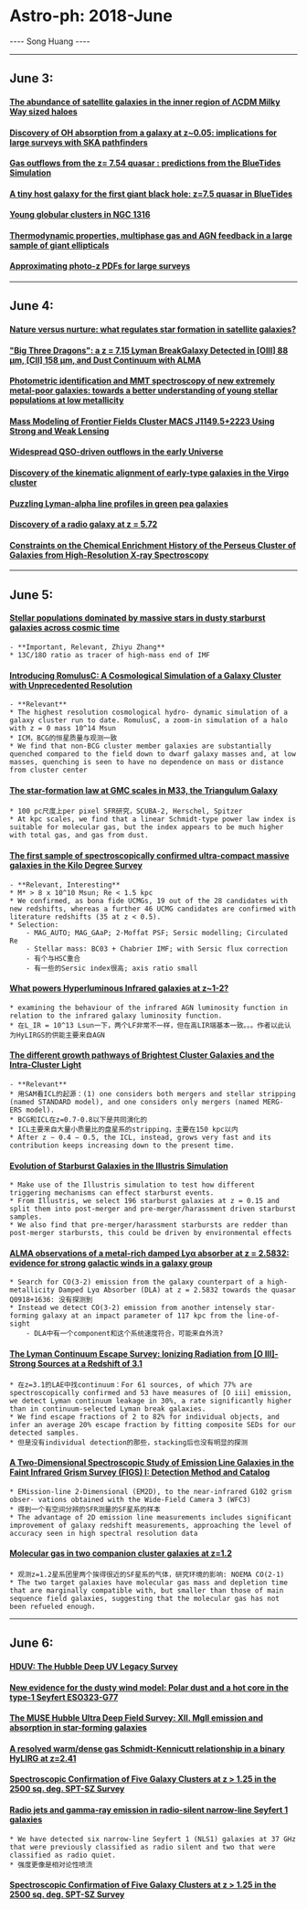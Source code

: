 # Astro-ph: 2018-June

---- Song Huang ----


----

## June 3:

#### [The abundance of satellite galaxies in the inner region of ΛCDM Milky Way sized haloes](https://arxiv.org/abs/1806.00041)


#### [Discovery of OH absorption from a galaxy at z~0.05: implications for large surveys with SKA pathfinders](https://arxiv.org/abs/1806.00172)


#### [Gas outflows from the z= 7.54 quasar : predictions from the BlueTides Simulation](https://arxiv.org/abs/1806.00184)


#### [A tiny host galaxy for the first giant black hole: z=7.5 quasar in BlueTides](https://arxiv.org/abs/1806.00185)


#### [Young globular clusters in NGC 1316](https://arxiv.org/abs/1806.00316)


#### [Thermodynamic properties, multiphase gas and AGN feedback in a large sample of giant ellipticals](https://arxiv.org/abs/1806.00455)


#### [Approximating photo-z PDFs for large surveys](https://arxiv.org/abs/1806.00014)


----

## June 4:

#### [Nature versus nurture: what regulates star formation in satellite galaxies?](https://arxiv.org/abs/1806.00484)


#### ["Big Three Dragons": a z = 7.15 Lyman BreakGalaxy Detected in [OIII] 88 μm, [CII] 158 μm, and Dust Continuum with ALMA](https://arxiv.org/abs/1806.00486)


#### [Photometric identification and MMT spectroscopy of new extremely metal-poor galaxies: towards a better understanding of young stellar populations at low metallicity](https://arxiv.org/abs/1806.00551)


#### [Mass Modeling of Frontier Fields Cluster MACS J1149.5+2223 Using Strong and Weak Lensing](https://arxiv.org/abs/1806.00698)


#### [Widespread QSO-driven outflows in the early Universe](https://arxiv.org/abs/1806.00786)


#### [Discovery of the kinematic alignment of early-type galaxies in the Virgo cluster](https://arxiv.org/abs/1806.00886)


#### [Puzzling Lyman-alpha line profiles in green pea galaxies](https://arxiv.org/abs/1806.01027)


#### [Discovery of a radio galaxy at z = 5.72](https://arxiv.org/abs/1806.01191)


#### [Constraints on the Chemical Enrichment History of the Perseus Cluster of Galaxies from High-Resolution X-ray Spectroscopy](https://arxiv.org/abs/1806.00932)



----

## June 5:

#### [Stellar populations dominated by massive stars in dusty starburst galaxies across cosmic time](https://arxiv.org/abs/1806.01280)
    - **Important, Relevant, Zhiyu Zhang**
    * 13C/18O ratio as tracer of high-mass end of IMF 


#### [Introducing RomulusC: A Cosmological Simulation of a Galaxy Cluster with Unprecedented Resolution](https://arxiv.org/abs/1806.01282)
    - **Relevant**
    * The highest resolution cosmological hydro- dynamic simulation of a galaxy cluster run to date. RomulusC, a zoom-in simulation of a halo with z = 0 mass 10^14 Msun
    * ICM，BCG的恒星质量与观测一致
    * We find that non-BCG cluster member galaxies are substantially quenched compared to the field down to dwarf galaxy masses and, at low masses, quenching is seen to have no dependence on mass or distance from cluster center


#### [The star-formation law at GMC scales in M33, the Triangulum Galaxy](https://arxiv.org/abs/1806.01293)
    * 100 pc尺度上per pixel SFR研究，SCUBA-2, Herschel, Spitzer
    * At kpc scales, we find that a linear Schmidt-type power law index is suitable for molecular gas, but the index appears to be much higher with total gas, and gas from dust.


#### [The first sample of spectroscopically confirmed ultra-compact massive galaxies in the Kilo Degree Survey](https://arxiv.org/abs/1806.01307)
    - **Relevant, Interesting**
    * M* > 8 x 10^10 Msun; Re < 1.5 kpc
    * We confirmed, as bona fide UCMGs, 19 out of the 28 candidates with new redshifts, whereas a further 46 UCMG candidates are confirmed with literature redshifts (35 at z < 0.5).
    * Selection:
        - MAG_AUTO; MAG_GAaP; 2-Moffat PSF; Sersic modelling; Circulated Re 
        - Stellar mass: BC03 + Chabrier IMF; with Sersic flux correction
        - 有个与HSC重合
        - 有一些的Sersic index很高; axis ratio small


#### [What powers Hyperluminous Infrared galaxies at z~1-2?](https://arxiv.org/abs/1806.01336)
    * examining the behaviour of the infrared AGN luminosity function in relation to the infrared galaxy luminosity function.
    * 在L_IR = 10^13 Lsun一下，两个LF非常不一样，但在高LIR端基本一致。。。作者以此认为HyLIRGS的供能主要来自AGN


#### [The different growth pathways of Brightest Cluster Galaxies and the Intra-Cluster Light](https://arxiv.org/abs/1806.01480)
    - **Relevant**
    * 用SAM看ICL的起源：(1) one considers both mergers and stellar stripping (named STANDARD model), and one considers only mergers (named MERG- ERS model).
    * BCG和ICL在z=0.7-0.8以下是共同演化的
    * ICL主要来自大量小质量比的盘星系的stripping，主要在150 kpc以内
    * After z ∼ 0.4 − 0.5, the ICL, instead, grows very fast and its contribution keeps increasing down to the present time.


#### [Evolution of Starburst Galaxies in the Illustris Simulation](https://arxiv.org/abs/1806.01628)
    * Make use of the Illustris simulation to test how different triggering mechanisms can effect starburst events.
    * From Illustris, we select 196 starburst galaxies at z = 0.15 and split them into post-merger and pre-merger/harassment driven starburst samples. 
    * We also find that pre-merger/harassment starbursts are redder than post-merger starbursts, this could be driven by environmental effects


#### [ALMA observations of a metal-rich damped Lyα absorber at z = 2.5832: evidence for strong galactic winds in a galaxy group](https://arxiv.org/abs/1806.01715)
    * Search for CO(3-2) emission from the galaxy counterpart of a high-metallicity Damped Lyα Absorber (DLA) at z = 2.5832 towards the quasar Q0918+1636: 没有探测到
    * Instead we detect CO(3-2) emission from another intensely star-forming galaxy at an impact parameter of 117 kpc from the line-of-sight
        - DLA中有一个component和这个系统速度符合，可能来自外流?


#### [The Lyman Continuum Escape Survey: Ionizing Radiation from [O III]-Strong Sources at a Redshift of 3.1](https://arxiv.org/abs/1806.01741)
    * 在z=3.1的LAE中找continuum：For 61 sources, of which 77% are spectroscopically confirmed and 53 have measures of [O iii] emission, we detect Lyman continuum leakage in 30%, a rate significantly higher than in continuum-selected Lyman break galaxies.
    * We find escape fractions of 2 to 82% for individual objects, and infer an average 20% escape fraction by fitting composite SEDs for our detected samples. 
    * 但是没有individual detection的那些，stacking后也没有明显的探测


#### [A Two-Dimensional Spectroscopic Study of Emission Line Galaxies in the Faint Infrared Grism Survey (FIGS) I: Detection Method and Catalog](https://arxiv.org/abs/1806.01787)
    * EMission-line 2-Dimensional (EM2D), to the near-infrared G102 grism obser- vations obtained with the Wide-Field Camera 3 (WFC3)
    * 得到一个有空间分辨的SFR测量的SF星系的样本
    * The advantage of 2D emission line measurements includes significant improvement of galaxy redshift measurements, approaching the level of accuracy seen in high spectral resolution data 


#### [Molecular gas in two companion cluster galaxies at z=1.2](https://arxiv.org/abs/1806.01826)
    * 观测z=1.2星系团里两个挨得很近的SF星系的气体，研究环境的影响: NOEMA CO(2-1)
    * The two target galaxies have molecular gas mass and depletion time that are marginally compatible with, but smaller than those of main sequence field galaxies, suggesting that the molecular gas has not been refueled enough.


----

## June 6:

#### [HDUV: The Hubble Deep UV Legacy Survey](https://arxiv.org/abs/1806.01853)


#### [New evidence for the dusty wind model: Polar dust and a hot core in the type-1 Seyfert ESO323-G77](https://arxiv.org/abs/1806.01863)


#### [The MUSE Hubble Ultra Deep Field Survey: XII. MgII emission and absorption in star-forming galaxies](https://arxiv.org/abs/1806.01864)


#### [A resolved warm/dense gas Schmidt-Kennicutt relationship in a binary HyLIRG at z=2.41](https://arxiv.org/abs/1806.01951)


#### [Spectroscopic Confirmation of Five Galaxy Clusters at z > 1.25 in the 2500 sq. deg. SPT-SZ Survey](https://arxiv.org/abs/1806.01962)


#### [Radio jets and gamma-ray emission in radio-silent narrow-line Seyfert 1 galaxies](https://arxiv.org/abs/1806.02058)
    * We have detected six narrow-line Seyfert 1 (NLS1) galaxies at 37 GHz that were previously classified as radio silent and two that were classified as radio quiet.
    * 强度更像是相对论性喷流

#### [Spectroscopic Confirmation of Five Galaxy Clusters at z > 1.25 in the 2500 sq. deg. SPT-SZ Survey](https://arxiv.org/abs/1806.01962)